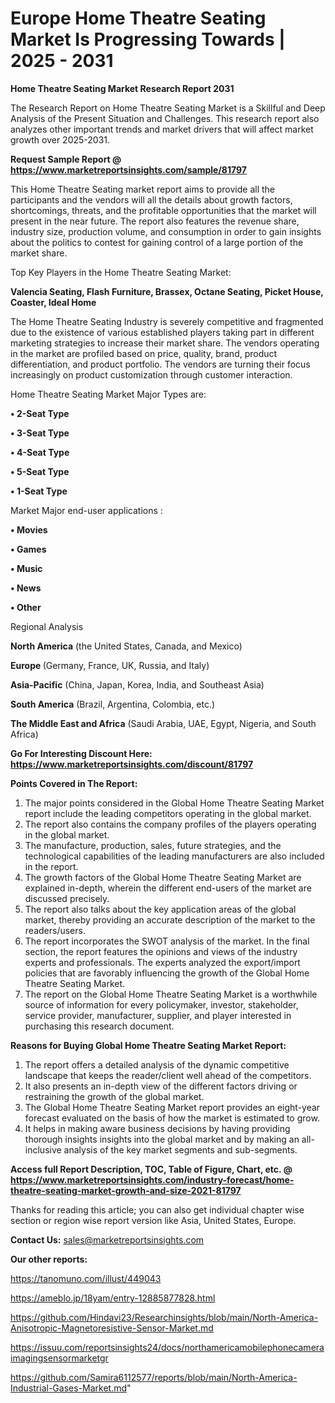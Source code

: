 # Europe Home Theatre Seating Market Is Progressing Towards | 2025 - 2031

<strong>Home Theatre Seating Market Research Report 2031</strong>

The Research Report on Home Theatre Seating Market is a Skillful and Deep Analysis of the Present Situation and Challenges. This research report also analyzes other important trends and market drivers that will affect market growth over 2025-2031.

<strong>Request Sample Report @ <a href=https://www.marketreportsinsights.com/sample/81797>https://www.marketreportsinsights.com/sample/81797</a></strong>

This Home Theatre Seating market report aims to provide all the participants and the vendors will all the details about growth factors, shortcomings, threats, and the profitable opportunities that the market will present in the near future. The report also features the revenue share, industry size, production volume, and consumption in order to gain insights about the politics to contest for gaining control of a large portion of the market share.

Top Key Players in the Home Theatre Seating Market:

<strong>Valencia Seating, Flash Furniture, Brassex, Octane Seating, Picket House, Coaster, Ideal Home</strong>

The Home Theatre Seating Industry is severely competitive and fragmented due to the existence of various established players taking part in different marketing strategies to increase their market share. The vendors operating in the market are profiled based on price, quality, brand, product differentiation, and product portfolio. The vendors are turning their focus increasingly on product customization through customer interaction.

Home Theatre Seating Market Major Types are:

<strong>• 2-Seat Type

• 3-Seat Type

• 4-Seat Type

• 5-Seat Type

• 1-Seat Type</strong>

Market Major end-user applications :

<strong>• Movies

• Games

• Music

• News

• Other</strong>

Regional Analysis

</u><strong><b>North America</b></strong> (the United States, Canada, and Mexico)

<strong><b>Europe </b></strong>(Germany, France, UK, Russia, and Italy)

<strong><b>Asia-Pacific</b></strong> (China, Japan, Korea, India, and Southeast Asia)

<strong><b>South America</b></strong> (Brazil, Argentina, Colombia, etc.)

<strong><b>The Middle East and Africa</b></strong> (Saudi Arabia, UAE, Egypt, Nigeria, and South Africa)

<strong>Go For Interesting Discount Here: <a href=https://www.marketreportsinsights.com/discount/81797>https://www.marketreportsinsights.com/discount/81797</a></strong>

<strong>Points Covered in The Report:</strong>
<ol>
  <li>The major points considered in the Global Home Theatre Seating Market report include the leading competitors operating in the global market.</li>
  <li>The report also contains the company profiles of the players operating in the global market.</li>
  <li>The manufacture, production, sales, future strategies, and the technological capabilities of the leading manufacturers are also included in the report.</li>
  <li>The growth factors of the Global Home Theatre Seating Market are explained in-depth, wherein the different end-users of the market are discussed precisely.</li>
  <li>The report also talks about the key application areas of the global market, thereby providing an accurate description of the market to the readers/users.</li>
  <li>The report incorporates the SWOT analysis of the market. In the final section, the report features the opinions and views of the industry experts and professionals. The experts analyzed the export/import policies that are favorably influencing the growth of the Global Home Theatre Seating Market.</li>
  <li>The report on the Global Home Theatre Seating Market is a worthwhile source of information for every policymaker, investor, stakeholder, service provider, manufacturer, supplier, and player interested in purchasing this research document.</li>
</ol>
<strong>Reasons for Buying Global Home Theatre Seating Market Report:</strong>

<ol>
  <li>The report offers a detailed analysis of the dynamic competitive landscape that keeps the reader/client well ahead of the competitors.</li>
  <li>It also presents an in-depth view of the different factors driving or restraining the growth of the global market.</li>
  <li>The Global Home Theatre Seating Market report provides an eight-year forecast evaluated on the basis of how the market is estimated to grow.</li>
  <li>It helps in making aware business decisions by having providing thorough insights insights into the global market and by making an all-inclusive analysis of the key market segments and sub-segments.</li>
</ol>
<strong>Access full Report Description, TOC, Table of Figure, Chart, etc. @ <a href=https://www.marketreportsinsights.com/industry-forecast/home-theatre-seating-market-growth-and-size-2021-81797>https://www.marketreportsinsights.com/industry-forecast/home-theatre-seating-market-growth-and-size-2021-81797</a></strong>


Thanks for reading this article; you can also get individual chapter wise section or region wise report version like Asia, United States, Europe.

<strong>Contact Us:</strong>
sales@marketreportsinsights.com

<strong>Our other reports:</strong>

<a href=https://tanomuno.com/illust/449043>https://tanomuno.com/illust/449043</a>

<a href=https://ameblo.jp/18yam/entry-12885877828.html>https://ameblo.jp/18yam/entry-12885877828.html</a>

<a href=https://github.com/Hindavi23/Researchinsights/blob/main/North-America-Anisotropic-Magnetoresistive-Sensor-Market.md>https://github.com/Hindavi23/Researchinsights/blob/main/North-America-Anisotropic-Magnetoresistive-Sensor-Market.md</a>

<a href=https://issuu.com/reportsinsights24/docs/northamericamobilephonecameraimagingsensormarketgr>https://issuu.com/reportsinsights24/docs/northamericamobilephonecameraimagingsensormarketgr</a>

<a href=https://github.com/Samira6112577/reports/blob/main/North-America-Industrial-Gases-Market.md>https://github.com/Samira6112577/reports/blob/main/North-America-Industrial-Gases-Market.md</a>"
